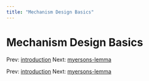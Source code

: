 ```yaml
---
title: "Mechanism Design Basics"
---
```


# Mechanism Design Basics

Prev: [introduction](introduction.md)
Next: [myersons-lemma](myersons-lemma.md)

Prev: [introduction](introduction.md)
Next: [myersons-lemma](myersons-lemma.md)
